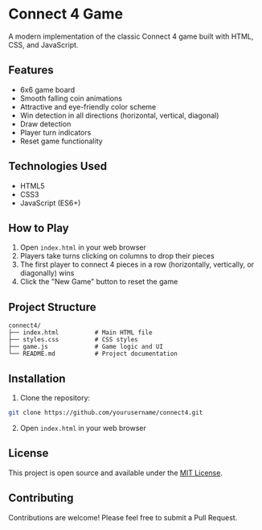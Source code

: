 # Connect 4 Game

A modern implementation of the classic Connect 4 game built with HTML, CSS, and JavaScript.

## Features

- 6x6 game board
- Smooth falling coin animations
- Attractive and eye-friendly color scheme
- Win detection in all directions (horizontal, vertical, diagonal)
- Draw detection
- Player turn indicators
- Reset game functionality

## Technologies Used

- HTML5
- CSS3
- JavaScript (ES6+)

## How to Play

1. Open `index.html` in your web browser
2. Players take turns clicking on columns to drop their pieces
3. The first player to connect 4 pieces in a row (horizontally, vertically, or diagonally) wins
4. Click the "New Game" button to reset the game

## Project Structure

```
connect4/
├── index.html          # Main HTML file
├── styles.css          # CSS styles
├── game.js             # Game logic and UI
└── README.md           # Project documentation
```

## Installation

1. Clone the repository:
```bash
git clone https://github.com/yourusername/connect4.git
```

2. Open `index.html` in your web browser

## License

This project is open source and available under the [MIT License](LICENSE).

## Contributing

Contributions are welcome! Please feel free to submit a Pull Request. 